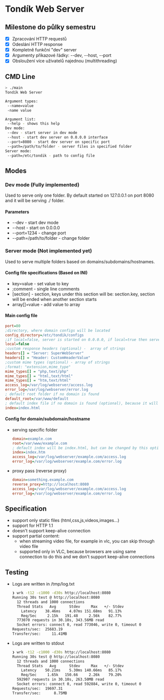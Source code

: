 # Tondík Web Server

## Milestone do půlky semestru
- [x] Zpracování HTTP requestů
- [x] Odeslání HTTP response
- [x] Kompletně funkční "dev" server 
- [x] Argumenty příkazové řádky: --dev, --host, --port
- [x] Obsloužení více uživatelů najednou (multithreading)

## CMD Line

```BASH
> ./main
Tondík Web Server

Argument types:
 --name=value
 -name value

Argument list:
 --help - shows this help
Dev mode:
 --dev - start server in dev mode
 --host - start dev server on 0.0.0.0 interface
 --port=8080 - start dev server on specific port
 --path=/path/to/folder - server files in specified folder
Server mode:
 --path=/etc/tondik - path to config file
```

## Modes
### Dev mode (Fully implemented)
Used to serve only one folder. By default started on 127.0.0.1 on port 8080 and it will be serving ./ folder. 

#### Parameters
- --dev - start dev mode
- --host - start on 0.0.0.0
- --port=1234 - change port
- --path=/path/to/folder - change folder

### Server mode (Not implemented yet)
Used to serve multiple folders based on domains/subdomains/hostnames.

#### Config file specifications (Based on INI)
- key=value - set value to key
- ;comment - single line comments
- [section] - section, keys under this section will be: section.key, section will be ended when another section starts
- array[]=value - add value to array

#### Main config file
```INI
port=80
;directory, where domain configs will be located
config_directory=/etc/tondik/configs
;if local=false, server is started on 0.0.0.0, if local=true then server is started on 127.0.0.1 (optional) - default value false
local=false
;custom response headers (optional) -  array of strings
headers[] = "Server: SuperWebServer"
headers[] = "Header: CustomHeaderValue"
;custom mime types (optional) - array of strings
;format: "extension,mime_type"
mime_types[] = "php,text/php"
mime_types[] = "html,text/html"
mime_types[] = "htm,text/html"
access_log=/var/log/webserver/access.log
error_log=/var/log/webserver/error.log
; default root folder if no domain is found
default_root=/var/www/default
; default index file if no domain is found (optional), because it will use index.html by default
index=index.html
```

#### Config for domain/subdomain/hostname
- serving specific folder
    ```INI
    domain=example.com
    root=/var/www/example.com
    ; default index will be index.html, but can be changed by this option
    index=index.htm
    access_log=/var/log/webserver/example.com/access.log
    error_log=/var/log/webserver/example.com/error.log
    ```
- proxy pass (reverse proxy)
    ```INI
    domain=something.example.com
    reverse_proxy=http://localhost:8080
    access_log=/var/log/webserver/example.com/access.log
    error_log=/var/log/webserver/example.com/error.log
    ```

## Specification
- support only static files (html,css,js,videos,images...)
- support for HTTP 1.1
- doesn't support keep-alive connection
- support partial content:
    - when streaming video file, for example in vlc, you can skip through video file
    - supported only in VLC, because browsers are using same connection to do this and we don't support keep-alive connections

## Testing
- Logs are written in /tmp/log.txt
    ```BASH
    ❯ wrk -t12 -c1000 -d30s http://localhost:8080
    Running 30s test @ http://localhost:8080
      12 threads and 1000 connections
      Thread Stats   Avg      Stdev     Max   +/- Stdev
        Latency    38.46ms    4.07ms 151.68ms   91.13%
        Req/Sec     2.15k   191.48     2.56k    82.77%
      773070 requests in 30.10s, 343.56MB read
      Socket errors: connect 0, read 773046, write 0, timeout 0
    Requests/sec:  25683.19
    Transfer/sec:     11.41MB
    ```
- Logs are written to stdout
    ```BASH
    ❯ wrk -t12 -c1000 -d30s http://localhost:8080
    Running 30s test @ http://localhost:8080
      12 threads and 1000 connections
      Thread Stats   Avg      Stdev     Max   +/- Stdev
        Latency    50.21ms    5.30ms 140.66ms   85.17%
        Req/Sec     1.65k   150.66     2.26k    79.20%
      592907 requests in 30.10s, 263.50MB read
      Socket errors: connect 0, read 592884, write 0, timeout 0
    Requests/sec:  19697.31
    Transfer/sec:      8.75MB
    ```